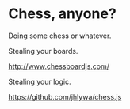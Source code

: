 # Chess, anyone?
Doing some chess or whatever.


Stealing your boards.

http://www.chessboardjs.com/


Stealing your logic.

https://github.com/jhlywa/chess.js

